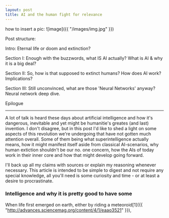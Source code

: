 ```yaml
---
layout: post
title: AI and the human fight for relevance
---
```


how to insert a pic:
![image]({{ "/images/img.jpg" }})

Post structure:

Intro: Eternal life or doom and extinction?

Section I: Enough with the buzzwords, what IS AI actually?
What is AI & why it is a big deal?

Section II: So, how is that supposed to extinct humans?
How does AI work? Implications?

Section III: Still unconvinced, what are those 'Neural Networks' anyway?
Neural network deep dive.

Epilogue

--------------------------------------------------------------------------------------------------------------------

A lot of talk is heard these days about artificial intelligence and how it's dangerous, inevitable and yet might be humanitie's greates (and last) invention. I don't disagree, but in this post I'd like to shed a light on some aspects of this revolution we're undergoing that have not gotten much attention overall. Some of them being what superintelligence actually means, how it might manifest itself aside from classical AI-scenarios, why human extiction shouldn't be our no. one concern, how the AIs of today work in their inner core and how that might develop going forward.

I'll back up all my claims with sources or explain my reasoning whenever necessary. This article is intended to be simple to digest and not require any special knowledge, all you'll need is some curiosity and time - or at least a desire to procrastinate.

### Intelligence and why it is pretty good to have some

When life first emerged on earth, either by riding a meteoroid[1]({{ "http://advances.sciencemag.org/content/4/1/eaao3521" }}), 

